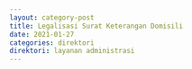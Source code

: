 ```yaml
---
layout: category-post
title: Legalisasi Surat Keterangan Domisili
date: 2021-01-27
categories: direktori
direktori: layanan administrasi
---
```

